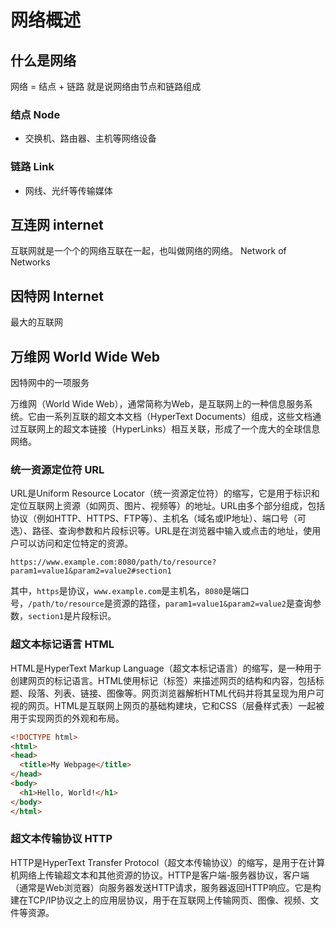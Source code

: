 # 网络概述
## 什么是网络
网络 = 结点 + 链路 就是说网络由节点和链路组成

### 结点 Node
- 交换机、路由器、主机等网络设备

### 链路 Link
- 网线、光纤等传输媒体

## 互连网 internet
互联网就是一个个的网络互联在一起，也叫做网络的网络。
Network of Networks

## 因特网 Internet
最大的互联网

## 万维网 World Wide Web
因特网中的一项服务

万维网（World Wide Web），通常简称为Web，是互联网上的一种信息服务系统。它由一系列互联的超文本文档（HyperText Documents）组成，这些文档通过互联网上的超文本链接（HyperLinks）相互关联，形成了一个庞大的全球信息网络。

### 统一资源定位符 URL
URL是Uniform Resource Locator（统一资源定位符）的缩写，它是用于标识和定位互联网上资源（如网页、图片、视频等）的地址。URL由多个部分组成，包括协议（例如HTTP、HTTPS、FTP等）、主机名（域名或IP地址）、端口号（可选）、路径、查询参数和片段标识等。URL是在浏览器中输入或点击的地址，使用户可以访问和定位特定的资源。

``` https
https://www.example.com:8080/path/to/resource?param1=value1&param2=value2#section1
```

其中，`https`是协议，`www.example.com`是主机名，`8080`是端口号，`/path/to/resource`是资源的路径，`param1=value1&param2=value2`是查询参数，`section1`是片段标识。

### 超文本标记语言 HTML
HTML是HyperText Markup Language（超文本标记语言）的缩写，是一种用于创建网页的标记语言。HTML使用标记（标签）来描述网页的结构和内容，包括标题、段落、列表、链接、图像等。网页浏览器解析HTML代码并将其呈现为用户可视的网页。HTML是互联网上网页的基础构建块，它和CSS（层叠样式表）一起被用于实现网页的外观和布局。

``` html
<!DOCTYPE html>
<html>
<head>
  <title>My Webpage</title>
</head>
<body>
  <h1>Hello, World!</h1>
</body>
</html>
```

### 超文本传输协议 HTTP
HTTP是HyperText Transfer Protocol（超文本传输协议）的缩写，是用于在计算机网络上传输超文本和其他资源的协议。HTTP是客户端-服务器协议，客户端（通常是Web浏览器）向服务器发送HTTP请求，服务器返回HTTP响应。它是构建在TCP/IP协议之上的应用层协议，用于在互联网上传输网页、图像、视频、文件等资源。

